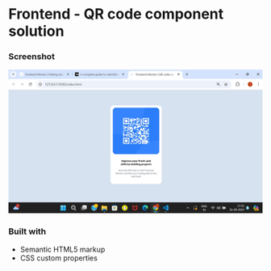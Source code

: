 
# Frontend - QR code component solution

### Screenshot

![](./screenshot.jpg)

### Built with

- Semantic HTML5 markup
- CSS custom properties

